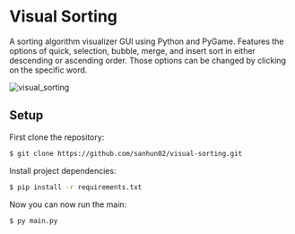 # Visual Sorting

A sorting algorithm visualizer GUI using Python and PyGame. Features the options of quick, selection, bubble, merge, and insert sort in either descending or ascending order. Those options can be changed by clicking on the specific word.

![visual_sorting](https://user-images.githubusercontent.com/113066180/220248805-9bbda4fd-ffe1-4caf-b54a-cd2a4d385507.gif)

## Setup

First clone the repository:

```bash
$ git clone https://github.com/sanhun02/visual-sorting.git
```

Install project dependencies:

```bash
$ pip install -r requirements.txt
```

Now you can now run the main:

```bash
$ py main.py
```
